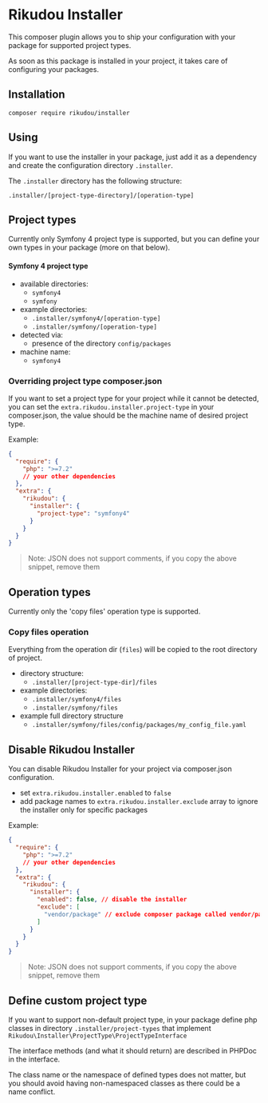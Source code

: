# Rikudou Installer

This composer plugin allows you to ship your configuration with
your package for supported project types.

As soon as this package is installed in your project, it takes care of
configuring your packages.

## Installation

`composer require rikudou/installer`

## Using

If you want to use the installer in your package, just add it as a dependency
and create the configuration directory `.installer`.

The `.installer` directory has the following structure:

`.installer/[project-type-directory]/[operation-type]`

## Project types

Currently only Symfony 4 project type is supported, but you can define
your own types in your package (more on that below).

#### Symfony 4 project type

- available directories:
    - `symfony4`
    - `symfony`
- example directories:
    - `.installer/symfony4/[operation-type]`
    - `.installer/symfony/[operation-type]`
- detected via:
    - presence of the directory `config/packages`
- machine name:
    - `symfony4`

### Overriding project type composer.json

If you want to set a project type for your project while it cannot
be detected, you can set the `extra.rikudou.installer.project-type` in
your composer.json, the value should be the machine name of desired project
type.

Example:

```json
{
  "require": {
    "php": ">=7.2"
    // your other dependencies
  },
  "extra": {
    "rikudou": {
      "installer": {
        "project-type": "symfony4"
      }
    }
  }
}
```

> Note: JSON does not support comments, if you copy the above snippet,
remove them

## Operation types

Currently only the 'copy files' operation type is supported.

### Copy files operation

Everything from the operation dir (`files`) will be copied to the root
directory of project.

- directory structure:
    - `.installer/[project-type-dir]/files`
- example directories:
    - `.installer/symfony4/files`
    - `.installer/symfony/files`
- example full directory structure
    - `.installer/symfony/files/config/packages/my_config_file.yaml`
    
## Disable Rikudou Installer

You can disable Rikudou Installer for your project via composer.json
configuration.

- set `extra.rikudou.installer.enabled` to `false`
- add package names to `extra.rikudou.installer.exclude` array to ignore
the installer only for specific packages

Example:

```json
{
  "require": {
    "php": ">=7.2"
    // your other dependencies
  },
  "extra": {
    "rikudou": {
      "installer": {
        "enabled": false, // disable the installer
        "exclude": [
          "vendor/package" // exclude composer package called vendor/package
        ]
      }
    }
  }
}
```

> Note: JSON does not support comments, if you copy the above snippet,
remove them

## Define custom project type

If you want to support non-default project type, in your package define
php classes in directory `.installer/project-types` that implement
`Rikudou\Installer\ProjectType\ProjectTypeInterface`

The interface methods (and what it should return) are described in PHPDoc
in the interface.

The class name or the namespace of defined types does not matter,
but you should avoid having non-namespaced classes as there could be 
a name conflict.